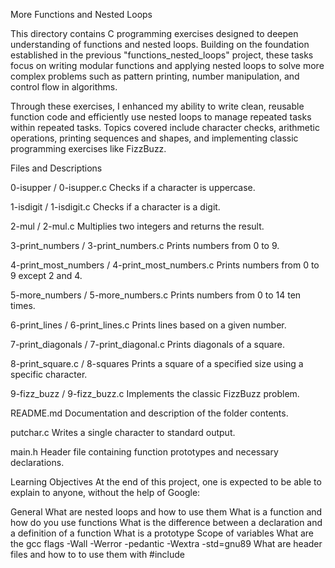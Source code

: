 More Functions and Nested Loops

This directory contains C programming exercises designed to deepen understanding of functions and nested loops. Building on the foundation established in the previous "functions_nested_loops" project, these tasks focus on writing modular functions and applying nested loops to solve more complex problems such as pattern printing, number manipulation, and control flow in algorithms.

Through these exercises, I enhanced my ability to write clean, reusable function code and efficiently use nested loops to manage repeated tasks within repeated tasks. Topics covered include character checks, arithmetic operations, printing sequences and shapes, and implementing classic programming exercises like FizzBuzz.

Files and Descriptions

0-isupper / 0-isupper.c
Checks if a character is uppercase.

1-isdigit / 1-isdigit.c
Checks if a character is a digit.

2-mul / 2-mul.c
Multiplies two integers and returns the result.

3-print_numbers / 3-print_numbers.c
Prints numbers from 0 to 9.

4-print_most_numbers / 4-print_most_numbers.c
Prints numbers from 0 to 9 except 2 and 4.

5-more_numbers / 5-more_numbers.c
Prints numbers from 0 to 14 ten times.

6-print_lines / 6-print_lines.c
Prints lines based on a given number.

7-print_diagonals / 7-print_diagonal.c
Prints diagonals of a square.

8-print_square.c / 8-squares
Prints a square of a specified size using a specific character.

9-fizz_buzz / 9-fizz_buzz.c
Implements the classic FizzBuzz problem.

README.md
Documentation and description of the folder contents.

putchar.c
Writes a single character to standard output.

main.h
Header file containing function prototypes and necessary declarations.

Learning Objectives
At the end of this project, one is expected to be able to explain to anyone, without the help of Google:

General
What are nested loops and how to use them
What is a function and how do you use functions
What is the difference between a declaration and a definition of a function
What is a prototype
Scope of variables
What are the gcc flags -Wall -Werror -pedantic -Wextra -std=gnu89
What are header files and how to to use them with #include
